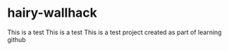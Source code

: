 hairy-wallhack
==============
This is a test
This is a test
This is a test project created as part of learning github